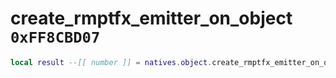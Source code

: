 # create_rmptfx_emitter_on_object `0xFF8CBD07`

```lua
local result --[[ number ]] = natives.object.create_rmptfx_emitter_on_object(_unk0 --[[ number ]], _unk1 --[[ number ]], _unk2 --[[ number ]], _unk3 --[[ number ]], _unk4 --[[ number ]], _unk5 --[[ number ]], _unk6 --[[ number ]], _unk7 --[[ number ]])
```